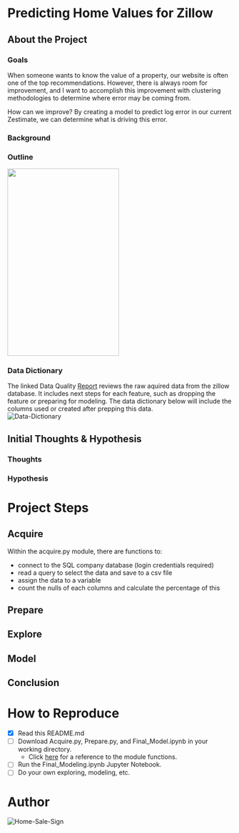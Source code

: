 # Predicting Home Values for Zillow
## About the Project
### Goals
When someone wants to know the value of a property, our website is often one of the top recommendations. However, there is always room for improvement, and I want to accomplish this improvement with clustering methodologies to determine where error may be coming from.  

How can we improve? By creating a model to predict log error in our current Zestimate, we can determine what is driving this error.
### Background
### Outline

<img src="https://i.pinimg.com/originals/d9/1e/c8/d91ec86bd333b492345ce6bf8b323bbf.png" width="250" height="420" /> 

### Data Dictionary
The linked Data Quality [Report](https://drive.google.com/file/d/1wh3iKkAX7o-PZ46EcsHzoZbxtD-BKB6-/view)
reviews the raw aquired data from the zillow database. It includes next steps for each feature, such as dropping the feature or preparing for modeling. The data dictionary below will include the columns used or created after prepping this data.  
![Data-Dictionary](https://i.pinimg.com/originals/21/12/10/211210b304ce26a7f87bd770fefb7c7e.png)
## Initial Thoughts & Hypothesis
### Thoughts
### Hypothesis
# Project Steps
## Acquire
Within the acquire.py module, there are functions to:
- connect to the SQL company database (login credentials required)
- read a query to select the data and save to a csv file
- assign the data to a variable
- count the nulls of each columns and calculate the percentage of this
## Prepare
## Explore
## Model
## Conclusion
# How to Reproduce
- [x] Read this README.md
- [ ] Download Acquire.py, Prepare.py, and Final_Model.ipynb in your working directory.
    - Click [here](https://drive.google.com/file/d/1NMZyc3-N4zakq82ZDAZjeYl0BVAEoBhR/view) for a reference to the module functions.
- [ ] Run the Final_Modeling.ipynb Jupyter Notebook.
- [ ] Do your own exploring, modeling, etc.
# Author
![Home-Sale-Sign](https://i.pinimg.com/564x/68/de/23/68de2379e0fec17a991ab4c1ab588c46.jpg)
